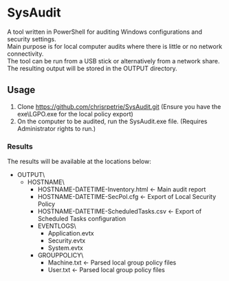 # SysAudit
A tool written in PowerShell for auditing Windows configurations and security settings.  
Main purpose is for local computer audits where there is little or no network connectivity.  
The tool can be run from a USB stick or alternatively from a network share.  
The resulting output will be stored in the OUTPUT directory.  

## Usage
1. Clone https://github.com/chrisrpetrie/SysAudit.git (Ensure you have the exe\LGPO.exe for the local policy export)
2. On the computer to be audited, run the SysAudit.exe file. (Requires Administrator rights to run.)

### Results
The results will be available at the locations below:

- OUTPUT\
  - HOSTNAME\
    - HOSTNAME-DATETIME-Inventory.html <- Main audit report
    - HOSTNAME-DATETIME-SecPol.cfg <- Export of Local Security Policy
    - HOSTNAME-DATETIME-ScheduledTasks.csv <- Export of Scheduled Tasks configuration  
    - EVENTLOGS\
      - Application.evtx  
      - Security.evtx  
      - System.evtx  
    - GROUPPOLICY\
      - Machine.txt <- Parsed local group policy files  
      - User.txt <- Parsed local group policy files  
  
